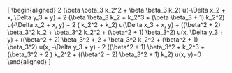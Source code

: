 \[
\begin{aligned}
2 (\beta \beta_3 k_2^2 + \beta \beta_3 k_2) u(-\Delta x_2 + x, \Delta y_3 + y) + 2 (\beta \beta_3 k_2 + k_2^3 + (\beta \beta_3 + 1) k_2^2) u(-\Delta x_2 + x, y) + 2 ( k_2^2 + k_2) u(\Delta x_3 + x, y) + ((\beta^2 + 2) \beta_3^2 k_2 + \beta_3^2 k_2^2 + (\beta^2 + 1) \beta_3^2) u(x, \Delta y_3 + y) + ((\beta^2 + 2) \beta_3^2 k_2 + \beta_3^2 k_2^2 + (\beta^2 + 1) \beta_3^2) u(x, -\Delta y_3 + y) - 2 ((\beta^2 + 1) \beta_3^2 + k_2^3 + (\beta_3^2 + 2 ) k_2^2 + ((\beta^2 + 2) \beta_3^2 + 1) k_2) u(x, y)=0
\end{aligned}
\]